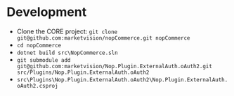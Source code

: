 # Development
* Clone the CORE project: `git clone git@github.com:marketvision/nopCommerce.git nopCommerce`
* `cd nopCommerce`
* `dotnet build src\NopCommerce.sln`
* `git submodule add git@github.com:marketvision/Nop.Plugin.ExternalAuth.oAuth2.git src/Plugins/Nop.Plugin.ExternalAuth.oAuth2`
* `src\Plugins\Nop.Plugin.ExternalAuth.oAuth2\Nop.Plugin.ExternalAuth.oAuth2.csproj`